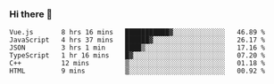 ### Hi there 👋

<!--
**hjklink/hjklink** is a ✨ _special_ ✨ repository because its `README.md` (this file) appears on your GitHub profile.

Here are some ideas to get you started:

- 🔭 I’m currently working on ...
- 🌱 I’m currently learning ...
- 👯 I’m looking to collaborate on ...
- 🤔 I’m looking for help with ...
- 💬 Ask me about ...
- 📫 How to reach me: ...
- 😄 Pronouns: ...
- ⚡ Fun fact: ...
-->


<!--START_SECTION:waka-->

```text
Vue.js       8 hrs 16 mins   ███████████▓░░░░░░░░░░░░░   46.89 %
JavaScript   4 hrs 37 mins   ██████▓░░░░░░░░░░░░░░░░░░   26.17 %
JSON         3 hrs 1 min     ████▒░░░░░░░░░░░░░░░░░░░░   17.16 %
TypeScript   1 hr 16 mins    █▓░░░░░░░░░░░░░░░░░░░░░░░   07.20 %
C++          12 mins         ▒░░░░░░░░░░░░░░░░░░░░░░░░   01.18 %
HTML         9 mins          ▒░░░░░░░░░░░░░░░░░░░░░░░░   00.92 %
```

<!--END_SECTION:waka-->
